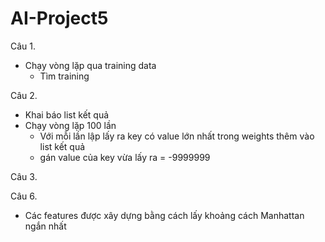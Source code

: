 # AI-Project5
 
Câu 1.
- Chạy vòng lặp qua training data
  - Tìm training

Câu 2.
- Khai báo list kết quả
- Chạy vòng lặp 100 lần
  - Với mỗi lần lập lấy ra key có value lớn nhất trong weights thêm vào list kết quả
  - gán value của key vừa lấy ra = -9999999

Câu 3.

Câu 6.
- Các features được xây dựng bằng cách lấy khoảng cách Manhattan ngắn nhất